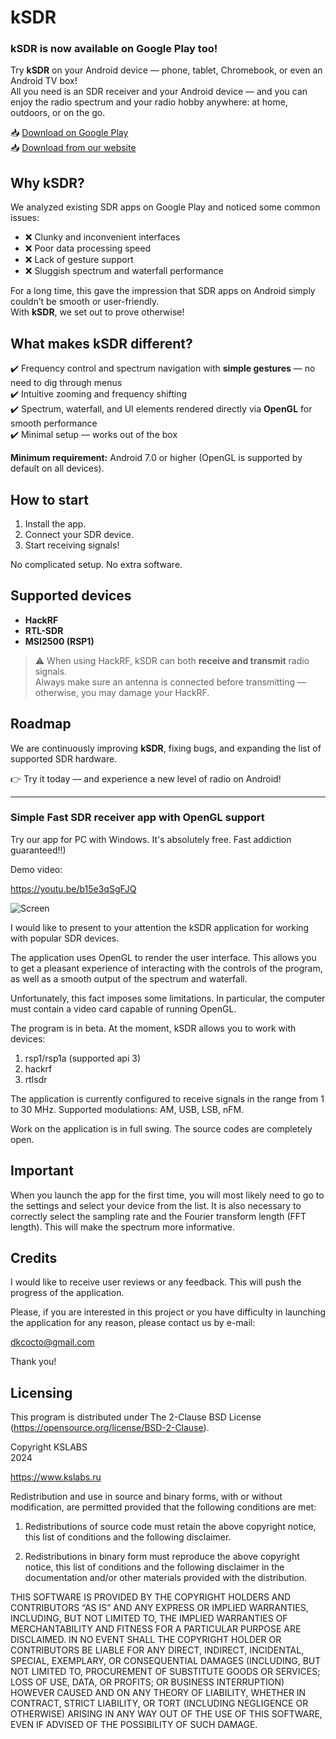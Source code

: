# kSDR

### kSDR is now available on **Google Play** too!  

Try **kSDR** on your Android device — phone, tablet, Chromebook, or even an Android TV box!  
All you need is an SDR receiver and your Android device — and you can enjoy the radio spectrum and your radio hobby anywhere: at home, outdoors, or on the go.  

📥 [Download on Google Play](https://play.google.com/store/apps/details?id=ru.kslabs.ksdr) <br>
📥 [Download from our website](https://kslabs.ru/ksdr)  

## Why kSDR?  

We analyzed existing SDR apps on Google Play and noticed some common issues:  
- ❌ Clunky and inconvenient interfaces  
- ❌ Poor data processing speed  
- ❌ Lack of gesture support  
- ❌ Sluggish spectrum and waterfall performance  

For a long time, this gave the impression that SDR apps on Android simply couldn’t be smooth or user-friendly.  
With **kSDR**, we set out to prove otherwise!  

## What makes kSDR different?  

✔️ Frequency control and spectrum navigation with **simple gestures** — no need to dig through menus  
✔️ Intuitive zooming and frequency shifting  
✔️ Spectrum, waterfall, and UI elements rendered directly via **OpenGL** for smooth performance  
✔️ Minimal setup — works out of the box  

**Minimum requirement:** Android 7.0 or higher (OpenGL is supported by default on all devices).  

## How to start  

1. Install the app.  
2. Connect your SDR device.  
3. Start receiving signals!  

No complicated setup. No extra software.  

## Supported devices  

- **HackRF**  
- **RTL-SDR**  
- **MSI2500 (RSP1)**  

> ⚠️ When using HackRF, kSDR can both **receive and transmit** radio signals.  
> Always make sure an antenna is connected before transmitting — otherwise, you may damage your HackRF.  

## Roadmap  

We are continuously improving **kSDR**, fixing bugs, and expanding the list of supported SDR hardware.  

👉 Try it today — and experience a new level of radio on Android!  

---

### Simple Fast SDR receiver app with OpenGL support

Try our app for PC with Windows. It's absolutely free. Fast addiction guaranteed!!)

Demo video: <br>

https://youtu.be/b15e3qSgFJQ

![Screen](https://github.com/DkCocto/kSDR/assets/5113949/2a7d563a-fbae-4bba-81cc-0fbef30cfbe4)

I would like to present to your attention the kSDR application for working with popular SDR devices.

The application uses OpenGL to render the user interface. This allows you to get a pleasant experience of interacting with the controls of the program, as well as a smooth output of the spectrum and waterfall.

Unfortunately, this fact imposes some limitations. In particular, the computer must contain a video card capable of running OpenGL.

The program is in beta. At the moment, kSDR allows you to work with devices:

1) rsp1/rsp1a (supported api 3)
2) hackrf
3) rtlsdr

The application is currently configured to receive signals in the range from 1 to 30 MHz. Supported modulations: AM, USB, LSB, nFM.

Work on the application is in full swing. The source codes are completely open.

<b>Important</b><br>
------

When you launch the app for the first time, you will most likely need to go to the settings and select your device from the list. It is also necessary to correctly select the sampling rate and the Fourier transform length (FFT length). This will make the spectrum more informative.

Credits
---
I would like to receive user reviews or any feedback. This will push the progress of the application.

Please, if you are interested in this project or you have difficulty in launching the application for any reason, please contact us by e-mail:

dkcocto@gmail.com

Thank you!

Licensing
---

This program is distributed under The 2-Clause BSD License (https://opensource.org/license/BSD-2-Clause).

Copyright KSLABS<br>
2024<br>

https://www.kslabs.ru

Redistribution and use in source and binary forms, with or without modification, are permitted provided that the following conditions are met:

1. Redistributions of source code must retain the above copyright notice, this list of conditions and the following disclaimer.

2. Redistributions in binary form must reproduce the above copyright notice, this list of conditions and the following disclaimer in the documentation and/or other materials provided with the distribution.

THIS SOFTWARE IS PROVIDED BY THE COPYRIGHT HOLDERS AND CONTRIBUTORS “AS IS” AND ANY EXPRESS OR IMPLIED WARRANTIES, INCLUDING, BUT NOT LIMITED TO, THE IMPLIED WARRANTIES OF MERCHANTABILITY AND FITNESS FOR A PARTICULAR PURPOSE ARE DISCLAIMED. IN NO EVENT SHALL THE COPYRIGHT HOLDER OR CONTRIBUTORS BE LIABLE FOR ANY DIRECT, INDIRECT, INCIDENTAL, SPECIAL, EXEMPLARY, OR CONSEQUENTIAL DAMAGES (INCLUDING, BUT NOT LIMITED TO, PROCUREMENT OF SUBSTITUTE GOODS OR SERVICES; LOSS OF USE, DATA, OR PROFITS; OR BUSINESS INTERRUPTION) HOWEVER CAUSED AND ON ANY THEORY OF LIABILITY, WHETHER IN CONTRACT, STRICT LIABILITY, OR TORT (INCLUDING NEGLIGENCE OR OTHERWISE) ARISING IN ANY WAY OUT OF THE USE OF THIS SOFTWARE, EVEN IF ADVISED OF THE POSSIBILITY OF SUCH DAMAGE.
<br><br>
